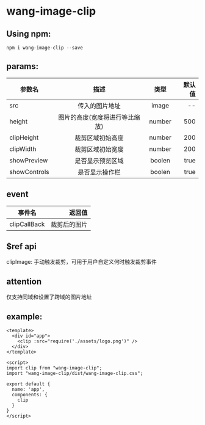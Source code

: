 # wang-image-clip

## Using npm:
```
npm i wang-image-clip --save
```
## params:

参数名|描述|类型|默认值
--|:--:|:--:|--:
src|传入的图片地址|image|--
height|图片的高度(宽度将进行等比缩放)|number|500
clipHeight|裁剪区域初始高度|number|200
clipWidth|裁剪区域初始宽度|number|200
showPreview|是否显示预览区域|boolen|true
showControls|是否显示操作栏|boolen|true

## event

事件名|返回值
--|--:
clipCallBack|裁剪后的图片

## $ref api

clipImage: 手动触发裁剪，可用于用户自定义何时触发裁剪事件

## attention
仅支持同域和设置了跨域的图片地址
## example:
```
<template>
  <div id="app">
    <clip :src="require('./assets/logo.png')" />
  </div>
</template>

<script>
import clip from "wang-image-clip";
import "wang-image-clip/dist/wang-image-clip.css";

export default {
  name: 'app',
  components: {
    clip
  }
}
</script>
```
